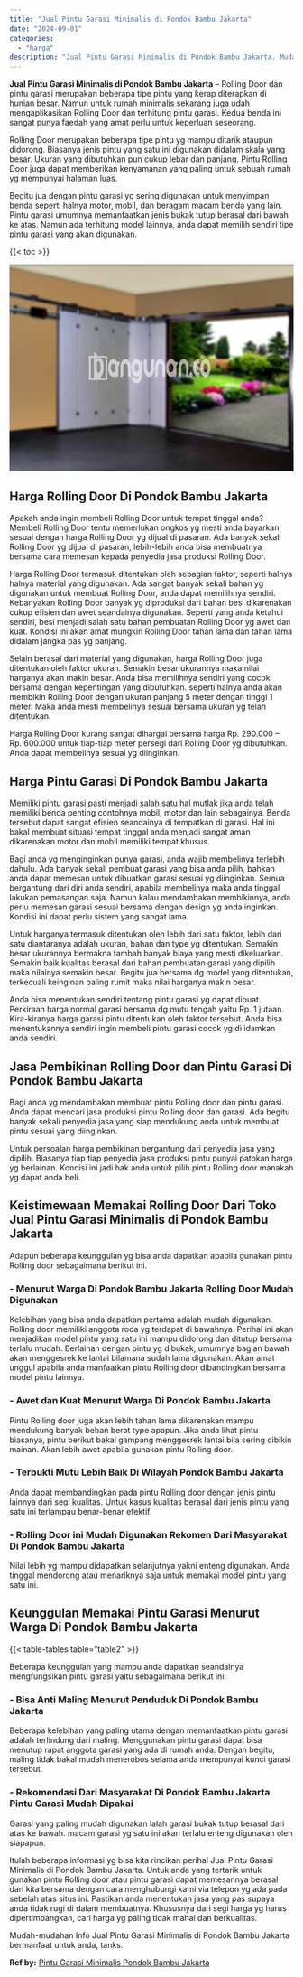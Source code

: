 ```yaml
---
title: "Jual Pintu Garasi Minimalis di Pondok Bambu Jakarta"
date: "2024-09-01"
categories: 
  - "harga"
description: "Jual Pintu Garasi Minimalis di Pondok Bambu Jakarta. Mudah-mudahan Info Jual Pintu Garasi Minimalis di Pondok Bambu Jakarta bermanfaat untuk anda, tanks...."
---
```


**Jual Pintu Garasi Minimalis di Pondok Bambu Jakarta** – Rolling Door dan pintu garasi merupakan beberapa tipe pintu yang kerap diterapkan di hunian besar. Namun untuk rumah minimalis sekarang juga udah mengaplikasikan Rolling Door dan terhitung pintu garasi. Kedua benda ini sangat punya faedah yang amat perlu untuk keperluan seseorang.

Rolling Door merupakan beberapa tipe pintu yg mampu ditarik ataupun didorong. Biasanya jenis pintu yang satu ini digunakan didalam skala yang besar. Ukuran yang dibutuhkan pun cukup lebar dan panjang. Pintu Rolling Door juga dapat memberikan kenyamanan yang paling untuk sebuah rumah yg mempunyai halaman luas.

Begitu jua dengan pintu garasi yg sering digunakan untuk menyimpan benda seperti halnya motor, mobil, dan beragam macam benda yang lain. Pintu garasi umumnya memanfaatkan jenis bukak tutup berasal dari bawah ke atas. Namun ada terhitung model lainnya, anda dapat memilih sendiri tipe pintu garasi yang akan digunakan.

{{< toc >}}

![Jual Pintu Garasi Minimalis di Pondok Bambu Jakarta](/images/pintu-garasi-37.png)

## Harga Rolling Door Di Pondok Bambu Jakarta

Apakah anda ingin membeli Rolling Door untuk tempat tinggal anda? Membeli Rolling Door tentu memerlukan ongkos yg mesti anda bayarkan sesuai dengan harga Rolling Door yg dijual di pasaran. Ada banyak sekali Rolling Door yg dijual di pasaran, lebih-lebih anda bisa membuatnya bersama cara memesan kepada penyedia jasa produksi Rolling Door.

Harga Rolling Door termasuk ditentukan oleh sebagian faktor, seperti halnya halnya material yang digunakan. Ada sangat banyak sekali bahan yg digunakan untuk membuat Rolling Door, anda dapat memilihnya sendiri. Kebanyakan Rolling Door banyak yg diproduksi dari bahan besi dikarenakan cukup efisien dan awet seandainya digunakan. Seperti yang anda ketahui sendiri, besi menjadi salah satu bahan pembuatan Rolling Door yg awet dan kuat. Kondisi ini akan amat mungkin Rolling Door tahan lama dan tahan lama didalam jangka pas yg panjang.

Selain berasal dari material yang digunakan, harga Rolling Door juga ditentukan oleh faktor ukuran. Semakin besar ukurannya maka nilai harganya akan makin besar. Anda bisa memilihnya sendiri yang cocok bersama dengan kepentingan yang dibutuhkan. seperti halnya anda akan membikin Rolling Door dengan ukuran panjang 5 meter dengan tinggi 1 meter. Maka anda mesti membelinya sesuai bersama ukuran yg telah ditentukan.

Harga Rolling Door kurang sangat dihargai bersama harga Rp. 290.000 – Rp. 600.000 untuk tiap-tiap meter persegi dari Rolling Door yg dibutuhkan. Anda dapat membelinya sesuai yg diinginkan.

## Harga Pintu Garasi Di Pondok Bambu Jakarta

Memiliki pintu garasi pasti menjadi salah satu hal mutlak jika anda telah memiliki benda penting contohnya mobil, motor dan lain sebagainya. Benda tersebut dapat sangat efisien seandainya di tempatkan di garasi. Hal ini bakal membuat situasi tempat tinggal anda menjadi sangat aman dikarenakan motor dan mobil memiliki tempat khusus.

Bagi anda yg menginginkan punya garasi, anda wajib membelinya terlebih dahulu. Ada banyak sekali pembuat garasi yang bisa anda pilih, bahkan anda dapat memesan untuk dibuatkan garasi sesuai yg diinginkan. Semua bergantung dari diri anda sendiri, apabila membelinya maka anda tinggal lakukan pemasangan saja. Namun kalau mendambakan membikinnya, anda perlu memesan garasi sesuai bersama dengan design yg anda inginkan. Kondisi ini dapat perlu sistem yang sangat lama.

Untuk harganya termasuk ditentukan oleh lebih dari satu faktor, lebih dari satu diantaranya adalah ukuran, bahan dan type yg ditentukan. Semakin besar ukurannya bermakna tambah banyak biaya yang mesti dikeluarkan. Semakin baik kualitas berasal dari bahan pembuatan garasi yang dipilih maka nilainya semakin besar. Begitu jua bersama dg model yang ditentukan, terkecuali keinginan paling rumit maka nilai harganya makin besar.

Anda bisa menentukan sendiri tentang pintu garasi yg dapat dibuat. Perkiraan harga normal garasi bersama dg mutu tengah yaitu Rp. 1 jutaan. Kira-kiranya harga garasi pintu ditentukan oleh faktor tersebut. Anda bisa menentukannya sendiri ingin membeli pintu garasi cocok yg di idamkan anda sendiri.

## Jasa Pembikinan Rolling Door dan Pintu Garasi Di Pondok Bambu Jakarta

Bagi anda yg mendambakan membuat pintu Rolling door dan pintu garasi. Anda dapat mencari jasa produksi pintu Rolling door dan garasi. Ada begitu banyak sekali penyedia jasa yang siap mendukung anda untuk membuat pintu sesuai yang diinginkan.

Untuk persoalan harga pembikinan bergantung dari penyedia jasa yang dipilih. Biasanya tiap tiap penyedia jasa produksi pintu punyai patokan harga yg berlainan. Kondisi ini jadi hak anda untuk pilih pintu Rolling door manakah yg dapat anda beli.

## Keistimewaan Memakai Rolling Door Dari Toko Jual Pintu Garasi Minimalis di Pondok Bambu Jakarta

Adapun beberapa keunggulan yg bisa anda dapatkan apabila gunakan pintu Rolling door sebagaimana berikut ini.

### \- Menurut Warga Di Pondok Bambu Jakarta Rolling Door Mudah Digunakan

Kelebihan yang bisa anda dapatkan pertama adalah mudah digunakan. Rolling door memiliki anggota roda yg terdapat di bawahnya. Perihal ini akan menjadikan model pintu yang satu ini mampu didorong dan ditutup bersama terlalu mudah. Berlainan dengan pintu yg dibukak, umumnya bagian bawah akan menggesrek ke lantai bilamana sudah lama digunakan. Akan amat unggul apabila anda manfaatkan pintu Rolling door dibandingkan bersama model pintu lainnya.

### \- Awet dan Kuat Menurut Warga Di Pondok Bambu Jakarta

Pintu Rolling door juga akan lebih tahan lama dikarenakan mampu mendukung banyak beban berat type apapun. Jika anda lihat pintu biasanya, pintu berikut bakal gampang menggesrek lantai bila sering dibikin mainan. Akan lebih awet apabila gunakan pintu Rolling door.

### \- Terbukti Mutu Lebih Baik Di Wilayah Pondok Bambu Jakarta

Anda dapat membandingkan pada pintu Rolling door dengan jenis pintu lainnya dari segi kualitas. Untuk kasus kualitas berasal dari jenis pintu yang satu ini terlampau benar-benar efektif.

### \- Rolling Door ini Mudah Digunakan Rekomen Dari Masyarakat Di Pondok Bambu Jakarta

Nilai lebih yg mampu didapatkan selanjutnya yakni enteng digunakan. Anda tinggal mendorong atau menariknya saja untuk memakai model pintu yang satu ini.

## Keunggulan Memakai Pintu Garasi Menurut Warga Di Pondok Bambu Jakarta

{{< table-tables table="table2" >}}

Beberapa keunggulan yang mampu anda dapatkan seandainya mengfungsikan pintu garasi yaitu sebagaimana berikut ini!

### \- Bisa Anti Maling Menurut Penduduk Di Pondok Bambu Jakarta

Beberapa kelebihan yang paling utama dengan memanfaatkan pintu garasi adalah terlindung dari maling. Menggunakan pintu garasi dapat bisa menutup rapat anggota garasi yang ada di rumah anda. Dengan begitu, maling tidak bakal mudah menerobos selama anda mempunyai kunci garasi tersebut.

### \- Rekomendasi Dari Masyarakat Di Pondok Bambu Jakarta Pintu Garasi Mudah Dipakai

Garasi yang paling mudah digunakan ialah garasi bukak tutup berasal dari atas ke bawah. macam garasi yg satu ini akan terlalu enteng digunakan oleh siapapun.

Itulah beberapa informasi yg bisa kita rincikan perihal Jual Pintu Garasi Minimalis di Pondok Bambu Jakarta. Untuk anda yang tertarik untuk gunakan pintu Rolling door atau pintu garasi dapat memesannya berasal dari kita bersama dengan cara menghubungi kami via telepon yg ada pada sebelah atas situs ini. Pastikan anda menentukan jasa yang pas supaya anda tidak rugi di dalam membuatnya. Khususnya dari segi harga yg harus dipertimbangkan, cari harga yg paling tidak mahal dan berkualitas.

Mudah-mudahan Info Jual Pintu Garasi Minimalis di Pondok Bambu Jakarta bermanfaat untuk anda, tanks.

**Ref by:** [Pintu Garasi Minimalis Pondok Bambu Jakarta](https://id.wikipedia.org/wiki/Pintu)
